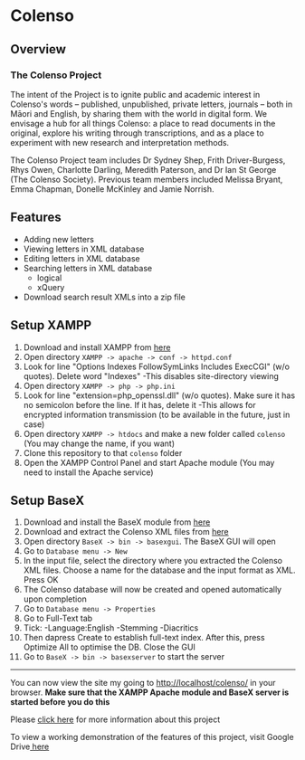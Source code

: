 # Colenso

## Overview

### The Colenso Project

The intent of the Project is to ignite public and academic interest in Colenso's words – published, unpublished, private letters, journals – both in Māori and English, by sharing them with the world in digital form. We envisage a hub for all things Colenso: a place to read documents in the original, explore his writing through transcriptions, and as a place to experiment with new research and interpretation methods.

The Colenso Project team includes Dr Sydney Shep, Frith Driver-Burgess, Rhys Owen, Charlotte Darling, Meredith Paterson, and Dr Ian St George (The Colenso Society). Previous team members included Melissa Bryant, Emma Chapman, Donelle McKinley and Jamie Norrish.

## Features

- Adding new letters
- Viewing letters in XML database
- Editing letters in XML database
- Searching letters in XML database
	- logical
	- xQuery
- Download search result XMLs into a zip file

## Setup XAMPP
1. Download and install XAMPP from <a href="https://www.apachefriends.org/index.html">here</a>
2. Open directory `XAMPP -> apache -> conf -> httpd.conf`
3. Look for line "Options Indexes FollowSymLinks Includes ExecCGI" (w/o quotes). Delete word "Indexes"
	-This disables site-directory viewing
4. Open directory `XAMPP -> php -> php.ini`
5. Look for line "extension=php_openssl.dll" (w/o quotes). Make sure it has no semicolon before the line. If it has, delete it
	-This allows for encrypted information transmission (to be available in the future, just in case)
6. Open directory `XAMPP -> htdocs` and make a new folder called `colenso` (You may change the name, if you want)
7. Clone this repository to that `colenso` folder
8. Open the XAMPP Control Panel and start Apache module (You may need to install the Apache service)

## Setup BaseX
1. Download and install the BaseX module from <a href="http://basex.org/products/download/all-downloads/">here</a>
2. Download and extract the Colenso XML files from <a href="https://github.com/rjperez94/colenso/tree/master/TEIBP/content">here</a>
3. Open directory `BaseX -> bin -> basexgui`. The BaseX GUI will open
4. Go to `Database menu -> New`
5. In the input file, select the directory where you extracted the Colenso XML files. Choose a name for the database and the input format as XML. Press OK
6. The Colenso database will now be created and opened automatically upon completion
7. Go to `Database menu -> Properties`
8. Go to Full-Text tab
9. Tick:
	-Language:English
	-Stemming
	-Diacritics
10. Then dapress Create to establish full-text index. After this, press Optimize All to optimise the DB. Close the GUI
11. Go to `BaseX -> bin -> basexserver` to start the server

- - - -

You can now view the site my going to <a href="https://www.localhost/colenso">http://localhost/colenso/</a> in your browser. <strong>Make sure that the XAMPP Apache module and BaseX server is started before you do this</strong>

Please <a href="http://ecs.victoria.ac.nz/Courses/SWEN303_2016T1/Assignments">click here</a> for more information about this project

To view a working demonstration of the features of this project, visit Google Drive<a href="https://drive.google.com/file/d/0B6WmKGfecjMXVmZkRTlYQkFfVVU/view?usp=sharing"> here</a>

